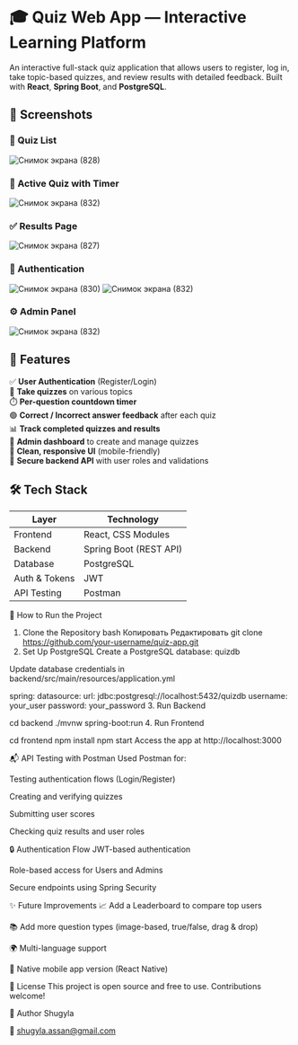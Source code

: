 # 🎓 Quiz Web App — Interactive Learning Platform

An interactive full-stack quiz application that allows users to register, log in, take topic-based quizzes, and review results with detailed feedback. Built with **React**, **Spring Boot**, and **PostgreSQL**.


## 📸 Screenshots

### 🧾 Quiz List
![Снимок экрана (828)](https://github.com/user-attachments/assets/475729f5-97b7-45c3-994a-5e9ce41c2b70)

### 🧠 Active Quiz with Timer
![Снимок экрана (832)](https://github.com/user-attachments/assets/3fc98078-26fd-429f-b50f-3295b45adc46)

### ✅ Results Page
![Снимок экрана (827)](https://github.com/user-attachments/assets/3a740c34-9998-4cfb-b334-fa65edc8d4d7)

### 🔐 Authentication
![Снимок экрана (830)](https://github.com/user-attachments/assets/cd5c7a7a-5527-494a-ae30-1972017f193f)
![Снимок экрана (832)](https://github.com/user-attachments/assets/cb6d5429-40ad-421a-868e-6d50f9c740fb)

### ⚙️ Admin Panel
![Снимок экрана (832)](https://github.com/user-attachments/assets/33cc031d-66f9-47b0-8f17-c3ce4f12a287)


## 🚀 Features

✅ **User Authentication** (Register/Login)  
🧩 **Take quizzes** on various topics  
⏱️ **Per-question countdown timer**  
🟢 **Correct / Incorrect answer feedback** after each quiz  
📊 **Track completed quizzes and results**  
📁 **Admin dashboard** to create and manage quizzes  
🎨 **Clean, responsive UI** (mobile-friendly)  
🔐 **Secure backend API** with user roles and validations


## 🛠️ Tech Stack

| Layer         | Technology             |
|---------------|-------------------------|
| Frontend      | React, CSS Modules      |
| Backend       | Spring Boot (REST API)  |
| Database      | PostgreSQL              |
| Auth & Tokens | JWT                     |
| API Testing   | Postman                 |


🧪 How to Run the Project
1. Clone the Repository
bash
Копировать
Редактировать
git clone https://github.com/your-username/quiz-app.git
2. Set Up PostgreSQL
Create a PostgreSQL database: quizdb

Update database credentials in backend/src/main/resources/application.yml


spring:
  datasource:
    url: jdbc:postgresql://localhost:5432/quizdb
    username: your_user
    password: your_password
3. Run Backend

cd backend
./mvnw spring-boot:run
4. Run Frontend

cd frontend
npm install
npm start
Access the app at http://localhost:3000

📬 API Testing with Postman
Used Postman for:

Testing authentication flows (Login/Register)

Creating and verifying quizzes

Submitting user scores

Checking quiz results and user roles

🔒 Authentication Flow
JWT-based authentication

Role-based access for Users and Admins

Secure endpoints using Spring Security

✨ Future Improvements
📈 Add a Leaderboard to compare top users

📚 Add more question types (image-based, true/false, drag & drop)

🌍 Multi-language support

📱 Native mobile app version (React Native)

📄 License
This project is open source and free to use. Contributions welcome!

👤 Author
Shugyla

📧 shugyla.assan@gmail.com
